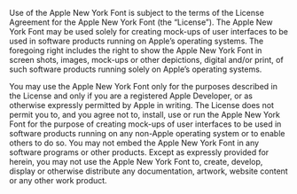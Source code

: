Use of the Apple New York Font is subject to the terms of the License Agreement for the Apple New York Font (the “License”). The Apple New York Font may be used solely for creating mock-ups of user interfaces to be used in software products running on Apple’s operating systems. The foregoing right includes the right to show the Apple New York Font in screen shots, images, mock-ups or other depictions, digital and/or print, of such software products running solely on Apple’s operating systems.

You may use the Apple New York Font only for the purposes described in the License and only if you are a registered Apple Developer, or as otherwise expressly permitted by Apple in writing. The License does not permit you to, and you agree not to, install, use or run the Apple New York Font for the purpose of creating mock-ups of user interfaces to be used in software products running on any non-Apple operating system or to enable others to do so. You may not embed the Apple New York Font in any software programs or other products. Except as expressly provided for herein, you may not use the Apple New York Font to, create, develop, display or otherwise distribute any documentation, artwork, website content or any other work product.
